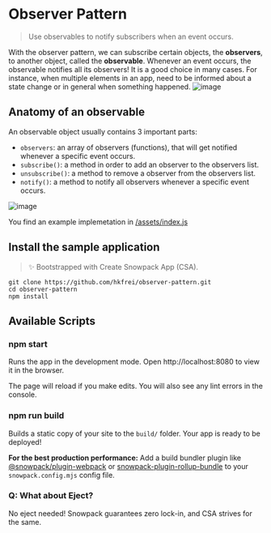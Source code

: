 # Observer Pattern

> Use observables to notify subscribers when an event occurs.


With the observer pattern, we can subscribe certain objects, the **observers**, to another object, called the **observable**. Whenever an event occurs, the observable notifies all its observers!
It is a good choice in many cases. For instance, when multiple elements in an app, need to be informed about a state change or in general when something happened.
![image](https://user-images.githubusercontent.com/6850977/161396025-f3e29d72-fdbb-4e49-8078-95faaf13e17f.png)


## Anatomy of an observable
An observable object usually contains 3 important parts:

- `observers`: an array of observers (functions), that will get notified whenever a specific event occurs.
- `subscribe()`: a method in order to add an observer to the observers list.
- `unsubscribe()`: a method to remove a observer from the observers list.
- `notify()`: a method to notify all observers whenever a specific event occurs.

![image](https://user-images.githubusercontent.com/6850977/161395238-8e924de0-034b-4697-8da6-b89e2054bd7f.png)

You find an example implemetation in [/assets/index.js](/assets/index.js)


## Install the sample application
> ✨ Bootstrapped with Create Snowpack App (CSA).
```
git clone https://github.com/hkfrei/observer-pattern.git
cd observer-pattern
npm install
```

## Available Scripts

### npm start

Runs the app in the development mode.
Open http://localhost:8080 to view it in the browser.

The page will reload if you make edits.
You will also see any lint errors in the console.

### npm run build

Builds a static copy of your site to the `build/` folder.
Your app is ready to be deployed!

**For the best production performance:** Add a build bundler plugin like [@snowpack/plugin-webpack](https://github.com/snowpackjs/snowpack/tree/main/plugins/plugin-webpack) or [snowpack-plugin-rollup-bundle](https://github.com/ParamagicDev/snowpack-plugin-rollup-bundle) to your `snowpack.config.mjs` config file.

### Q: What about Eject?

No eject needed! Snowpack guarantees zero lock-in, and CSA strives for the same.
